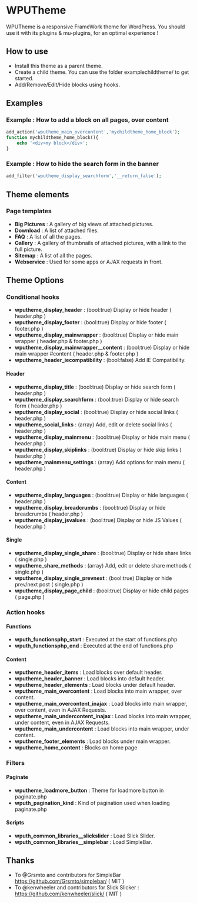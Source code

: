 WPUTheme
=================

WPUTheme is a responsive FrameWork theme for WordPress.
You should use it with its plugins & mu-plugins, for an optimal experience !

## How to use

* Install this theme as a parent theme.
* Create a child theme. You can use the folder examplechildtheme/ to get started.
* Add/Remove/Edit/Hide blocks using hooks.

## Examples

### Example : How to add a block on all pages, over content

```php
add_action('wputheme_main_overcontent','mychildtheme_home_block');
function mychildtheme_home_block(){
    echo '<div>my block</div>';
}
```

### Example : How to hide the search form in the banner

```php
add_filter('wputheme_display_searchform','__return_false');
```

## Theme elements

### Page templates

* **Big Pictures** : A gallery of big views of attached pictures.
* **Download** : A list of attached files.
* **FAQ** : A list of all the pages.
* **Gallery** : A gallery of thumbnails of attached pictures, with a link to the full picture.
* **Sitemap** : A list of all the pages.
* **Webservice** : Used for some apps or AJAX requests in front.

## Theme Options

### Conditional hooks

* **wputheme_display_header** : (bool:true) Display or hide header ( header.php )
* **wputheme_display_footer** : (bool:true) Display or hide footer ( footer.php )
* **wputheme_display_mainwrapper** : (bool:true) Display or hide main wrapper ( header.php & footer.php )
* **wputheme_display_mainwrapper__content** : (bool:true) Display or hide main wrapper #content ( header.php & footer.php )
* **wputheme_header_iecompatibility** : (bool:false) Add IE Compatibility.

#### Header

* **wputheme_display_title** : (bool:true) Display or hide search form ( header.php )
* **wputheme_display_searchform** : (bool:true) Display or hide search form ( header.php )
* **wputheme_display_social** : (bool:true) Display or hide social links ( header.php )
* **wputheme_social_links** : (array) Add, edit or delete social links ( header.php )
* **wputheme_display_mainmenu** : (bool:true) Display or hide main menu ( header.php )
* **wputheme_display_skiplinks** : (bool:true) Display or hide skip links ( header.php )
* **wputheme_mainmenu_settings** : (array) Add options for main menu ( header.php )

#### Content

* **wputheme_display_languages** : (bool:true) Display or hide languages ( header.php )
* **wputheme_display_breadcrumbs** : (bool:true) Display or hide breadcrumbs ( header.php )
* **wputheme_display_jsvalues** : (bool:true) Display or hide JS Values ( header.php )

#### Single

* **wputheme_display_single_share** : (bool:true) Display or hide share links ( single.php )
* **wputheme_share_methods** : (array) Add, edit or delete share methods ( single.php )
* **wputheme_display_single_prevnext** : (bool:true) Display or hide prev/next post ( single.php )
* **wputheme_display_page_child** : (bool:true) Display or hide child pages ( page.php )

### Action hooks

#### Functions

* **wputh_functionsphp_start** : Executed at the start of functions.php
* **wputh_functionsphp_end** : Executed at the end of functions.php

#### Content

* **wputheme_header_items** : Load blocks over default header.
* **wputheme_header_banner** : Load blocks into default header.
* **wputheme_header_elements** : Load blocks under default header.
* **wputheme_main_overcontent** : Load blocks into main wrapper, over content.
* **wputheme_main_overcontent_inajax** : Load blocks into main wrapper, over content, even in AJAX Requests.
* **wputheme_main_undercontent_inajax** : Load blocks into main wrapper, under content, even in AJAX Requests.
* **wputheme_main_undercontent** : Load blocks into main wrapper, under content.
* **wputheme_footer_elements** : Load blocks under main wrapper.
* **wputheme_home_content** : Blocks on home page

### Filters

#### Paginate

* **wputheme_loadmore_button** : Theme for loadmore button in paginate.php
* **wputh_pagination_kind** : Kind of pagination used when loading paginate.php

#### Scripts

* **wputh_common_libraries__slickslider** : Load Slick Slider.
* **wputh_common_libraries__simplebar** : Load SimpleBar.

## Thanks

* To @Grsmto and contributors for SimpleBar https://github.com/Grsmto/simplebar/ ( MIT )
* To @kenwheeler and contributors for Slick Slicker : https://github.com/kenwheeler/slick/ ( MIT )
